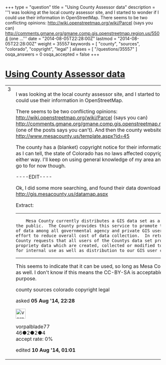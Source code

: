 +++
type = "question"
title = "Using County Assessor data"
description = '''I was looking at the local county assessor site, and I started to wonder if I could use their information in OpenStreetMap. There seems to be two conflicting opinions: http://wiki.openstreetmap.org/wiki/Parcel (says you can) http://comments.gmane.org/gmane.comp.gis.openstreetmap.region.us/5504 (one ...'''
date = "2014-08-05T22:28:00Z"
lastmod = "2014-08-05T22:28:00Z"
weight = 35557
keywords = [ "county", "sources", "colorado", "copyright", "legal" ]
aliases = [ "/questions/35557" ]
osqa_answers = 0
osqa_accepted = false
+++

<div class="headNormal">

# [Using County Assessor data](/questions/35557/using-county-assessor-data)

</div>

<div id="main-body">

<div id="askform">

<table id="question-table" style="width:100%;">
<colgroup>
<col style="width: 50%" />
<col style="width: 50%" />
</colgroup>
<tbody>
<tr>
<td style="width: 30px; vertical-align: top"><div class="vote-buttons">
<span id="post-35557-upvote" class="ajax-command post-vote up" rel="nofollow" title="I like this post (click again to cancel)"> </span>
<div id="post-35557-score" class="post-score" title="current number of votes">
3
</div>
<span id="post-35557-downvote" class="ajax-command post-vote down" rel="nofollow" title="I dont like this post (click again to cancel)"> </span> <span id="favorite-mark" class="ajax-command favorite-mark" rel="nofollow" title="mark/unmark this question as favorite (click again to cancel)"> </span>
<div id="favorite-count" class="favorite-count">
&#10;</div>
</div></td>
<td><div id="item-right">
<div class="question-body">
<p>I was looking at the local county assessor site, and I started to wonder if I could use their information in OpenStreetMap.</p>
<p>There seems to be two conflicting opinions: <a href="http://wiki.openstreetmap.org/wiki/Parcel">http://wiki.openstreetmap.org/wiki/Parcel</a> (says you can) <a href="http://comments.gmane.org/gmane.comp.gis.openstreetmap.region.us/5504">http://comments.gmane.org/gmane.comp.gis.openstreetmap.region.us/5504</a> (one of the posts says you can't). And then the county website: <a href="http://www.mesacounty.us/template.aspx?id=45">http://www.mesacounty.us/template.aspx?id=45</a></p>
<p>The county has a (blanket) copyright notice for their information, and as far as I can tell, the state of Colorado has no laws affected copyright status either way. I'll keep on using general knowledge of my area and places that I go to for now though.</p>
<p>----EDIT----</p>
<p>Ok, I did some more searching, and found their data download portion: <a href="http://gis.mesacounty.us/datamap.aspx">http://gis.mesacounty.us/datamap.aspx</a></p>
<p>Extract:</p>
<hr />
<pre><code>    Mesa County currently distributes a GIS data set as a service to the public.  The County provides this service to promote the sharing of data among all governmental agency and private GIS users in an effort to reduce overall cost of data collection.  In return Mesa County requests that all users of the Countys data set provide non-propriety data which are created, collected or modified to the County for internal use as well as distribution to our GIS user community.</code></pre>
<hr />
<p>This seems to indicate that it can be used, so long as Mesa County can use it as well. I don't know if this means the CC-BY-SA is acceptable for that purpose.</p>
</div>
<div id="question-tags" class="tags-container tags">
<span class="post-tag tag-link-county" rel="tag" title="see questions tagged &#39;county&#39;">county</span> <span class="post-tag tag-link-sources" rel="tag" title="see questions tagged &#39;sources&#39;">sources</span> <span class="post-tag tag-link-colorado" rel="tag" title="see questions tagged &#39;colorado&#39;">colorado</span> <span class="post-tag tag-link-copyright" rel="tag" title="see questions tagged &#39;copyright&#39;">copyright</span> <span class="post-tag tag-link-legal" rel="tag" title="see questions tagged &#39;legal&#39;">legal</span>
</div>
<div id="question-controls" class="post-controls">
&#10;</div>
<div class="post-update-info-container">
<div class="post-update-info post-update-info-user">
<p>asked <strong>05 Aug '14, 22:28</strong></p>
<img src="https://secure.gravatar.com/avatar/73313c14d8b72b7b14e0f19881d60bd6?s=32&amp;d=identicon&amp;r=g" class="gravatar" width="32" height="32" alt="vorpalblade77&#39;s gravatar image" />
<p><span>vorpalblade77</span><br />
<span class="score" title="46 reputation points">46</span><span title="2 badges"><span class="badge1">●</span><span class="badgecount">2</span></span><span title="2 badges"><span class="silver">●</span><span class="badgecount">2</span></span><span title="4 badges"><span class="bronze">●</span><span class="badgecount">4</span></span><br />
<span class="accept_rate" title="Rate of the user&#39;s accepted answers">accept rate:</span> <span title="vorpalblade77 has no accepted answers">0%</span></p>
</div>
<div class="post-update-info post-update-info-edited">
<p><span> edited <strong>10 Aug '14, 01:01</strong> </span></p>
</div>
</div>
<div id="comments-container-35557" class="comments-container">
&#10;</div>
<div id="comment-tools-35557" class="comment-tools">
&#10;</div>
<div class="clear">
&#10;</div>
<div id="comment-35557-form-container" class="comment-form-container">
&#10;</div>
<div class="clear">
&#10;</div>
</div></td>
</tr>
</tbody>
</table>

</div>

</div>

